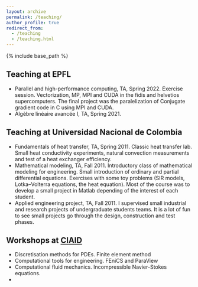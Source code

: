 ```yaml
---
layout: archive
permalink: /teaching/
author_profile: true
redirect_from:
  - /teaching
  - /teaching.html
---
```


{% include base_path %}

## Teaching at EPFL

* Parallel and high-performance computing, TA, Spring 2022.
  Exercise session. Vectorization, MP, MPI and CUDA in the fidis and helvetios supercomputers. The final project was the paralelization of Conjugate gradient code in C using MPI and CUDA.
* Algèbre linéaire avancée I, TA, Spring 2021.

## Teaching at Universidad Nacional de Colombia

* Fundamentals of heat transfer, TA, Spring 2011.
  Classic heat transfer lab. Small heat conductivity experiments, natural convection measurements and test of a heat exchanger efficiency.
* Mathematical modeling, TA, Fall 2011.
  Introductory class of mathematical modeling for engineering. Small introduction of ordinary and partial differential equations. Exercises with some toy problems (SIR models, Lotka–Volterra equations, the heat equation). Most of the course was to develop a small project in Matlab depending of the interest of each student.
* Applied engineering project, TA, Fall 2011.
  I supervised small industrial and research projects of undergraduate students teams. It is a lot of fun to see small projects go through the design, construction and test phases.


## Workshops at [CIAID](https://www.ciaid.co/formaci%C3%B3n/seminarios-ciaid)
* Discretisation methods for PDEs. Finite element method
* Computational tools for engineering. FEniCS and ParaView
* Computational fluid mechanics. Incompressible Navier-Stokes equations.
*
